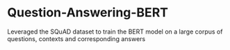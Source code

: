 # Question-Answering-BERT
Leveraged the SQuAD dataset to train the BERT model on a large corpus of questions, contexts and corresponding answers
